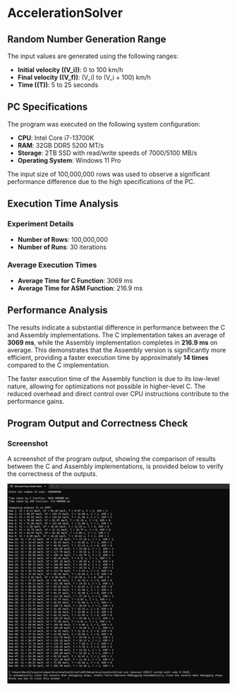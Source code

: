 # AccelerationSolver

## Random Number Generation Range
The input values are generated using the following ranges:
- **Initial velocity (\(V_i\))**: 0 to 100 km/h
- **Final velocity (\(V_f\))**: \(V_i\) to \(V_i + 100\) km/h
- **Time (\(T\))**: 5 to 25 seconds

## PC Specifications
The program was executed on the following system configuration:
- **CPU**: Intel Core i7-13700K
- **RAM**: 32GB DDR5 5200 MT/s
- **Storage**: 2TB SSD with read/write speeds of 7000/5100 MB/s
- **Operating System**: Windows 11 Pro

The input size of 100,000,000 rows was used to observe a significant performance difference due to the high specifications of the PC.

## Execution Time Analysis

### Experiment Details
- **Number of Rows**: 100,000,000
- **Number of Runs**: 30 iterations

### Average Execution Times
- **Average Time for C Function**: 3069 ms
- **Average Time for ASM Function**: 216.9 ms

## Performance Analysis
The results indicate a substantial difference in performance between the C and Assembly implementations. The C implementation takes an average of **3069 ms**, while the Assembly implementation completes in **216.9 ms** on average. This demonstrates that the Assembly version is significantly more efficient, providing a faster execution time by approximately **14 times** compared to the C implementation.

The faster execution time of the Assembly function is due to its low-level nature, allowing for optimizations not possible in higher-level C. The reduced overhead and direct control over CPU instructions contribute to the performance gains.

## Program Output and Correctness Check

### Screenshot
A screenshot of the program output, showing the comparison of results between the C and Assembly implementations, is provided below to verify the correctness of the outputs.

![Screenshot](testresult.png)
